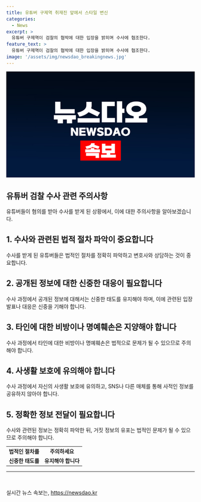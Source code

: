 ```yaml
---
title: 유튜버 구제역 취재진 앞에서 스타일 변신
categories:
  - News
excerpt: >
  유튜버 구제역이 검찰의 협박에 대한 입장을 밝히며 수사에 협조한다.
feature_text: >
  유튜버 구제역이 검찰의 협박에 대한 입장을 밝히며 수사에 협조한다.
image: '/assets/img/newsdao_breakingnews.jpg'
---
```


<p><img src="/assets/img/newsdao_breakingnews.jpg" alt="flaretime 속보" /></p>

<h2>유튜버 검찰 수사 관련 주의사항</h2>

<p data-ke-size="size16">유튜버들이 혐의를 받아 수사를 받게 된 상황에서, 이에 대한 주의사항을 알아보겠습니다.</p>

<h2>1. 수사와 관련된 법적 절차 파악이 중요합니다</h2>

<p data-ke-size="size16">수사를 받게 된 유튜버들은 법적인 절차를 정확히 파악하고 변호사와 상담하는 것이 중요합니다.</p>

<h2>2. 공개된 정보에 대한 신중한 대응이 필요합니다</h2>

<p data-ke-size="size16">수사 과정에서 공개된 정보에 대해서는 신중한 태도를 유지해야 하며, 이에 관련된 입장 발표나 대응은 신중을 기해야 합니다.</p>

<h2>3. 타인에 대한 비방이나 명예훼손은 지양해야 합니다</h2>

<p data-ke-size="size16">수사 과정에서 타인에 대한 비방이나 명예훼손은 법적으로 문제가 될 수 있으므로 주의해야 합니다.</p>

<h2>4. 사생활 보호에 유의해야 합니다</h2>

<p data-ke-size="size16">수사 과정에서 자신의 사생활 보호에 유의하고, SNS나 다른 매체를 통해 사적인 정보를 공유하지 않아야 합니다.</p>

<h2>5. 정확한 정보 전달이 필요합니다</h2>

<p data-ke-size="size16">수사와 관련된 정보는 정확히 파악한 뒤, 거짓 정보의 유포는 법적인 문제가 될 수 있으므로 주의해야 합니다.</p>

<table>
    <tr>
        <td style="text-align: center; height: 17px;"><b>법적인 절차를</b></td>
        <td style="text-align: center; height: 17px;"><b>주의하세요</b></td>
    </tr>
    <tr>
        <td style="text-align: center; height: 17px;"><b>신중한 태도를</b></td>
        <td style="text-align: center; height: 17px;"><b>유지해야 합니다</b></td>
    </tr>
</table>

<hr>

<p data-ke-size="size16">&nbsp;</p>
실시간 뉴스 속보는, <a href="https://newsdao.kr" rel="dofollow">https://newsdao.kr</a>


